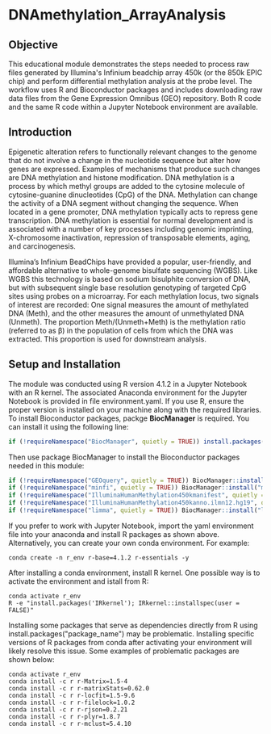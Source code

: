 # DNAmethylation_ArrayAnalysis

## Objective
This educational module demonstrates the steps needed to process raw files generated by Illumina's Infinium beadchip array 450k (or the 850k EPIC chip) and perform differential methylation analysis at the probe level. The workflow uses R and Bioconductor packages and includes downloading raw data files from the Gene Expression Omnibus (GEO) repository. Both R code and the same R code within a Jupyter Notebook environment are available.

## Introduction
Epigenetic alteration refers to functionally relevant changes to the genome that do not involve a change in the nucleotide sequence but alter how genes are expressed. Examples of mechanisms that produce such changes are DNA methylation and histone modification. DNA methylation is a process by which methyl groups are
added to the cytosine molecule of cytosine-guanine dinucleotides (CpG) of the DNA. Methylation can change the activity of a DNA segment without changing the sequence. When located in a gene promoter, DNA methylation typically acts to repress gene transcription. DNA methylation is essential for normal development
and is associated with a number of key processes including genomic imprinting, X-chromosome inactivation, repression of transposable elements, aging, and carcinogenesis.

Illumina’s Infinium BeadChips have provided a popular, user-friendly, and affordable alternative to whole-genome bisulfate sequencing (WGBS). Like WGBS this technology is based on sodium bisulphite conversion of DNA, but with subsequent single base resolution genotyping of targeted CpG sites using probes on a microarray. For each methylation locus, two signals of interest are recorded: One signal measures the amount of methylated DNA (Meth), and the other measures the amount of unmethylated DNA (Unmeth). The proportion Meth/(Unmeth+Meth) is the methylation ratio (referred to as β) in the population of cells from which the DNA was extracted. This proportion is used for downstream analysis.

## Setup and Installation
The module was conducted using R version 4.1.2 in a Jupyter Notebook with an R kernel. The associated Anaconda environment for the Jupyter Notebook is provided in file environment.yaml. If you use R, ensure the proper version is installed on your machine along with the required libraries. To install Bioconductor packages, packge **BiocManager** is required. You can install it using the following line:

```R
if (!requireNamespace("BiocManager", quietly = TRUE)) install.packages("BiocManager")
```

Then use package BiocManager to install the Bioconductor packages needed in this module:

```R
if (!requireNamespace("GEOquery", quietly = TRUE)) BiocManager::install("GEOquery")
if (!requireNamespace("minfi", quietly = TRUE)) BiocManager::install("minfi")
if (!requireNamespace("IlluminaHumanMethylation450kmanifest", quietly = TRUE)) BiocManager::install("IlluminaHumanMethylation450kmanifest")
if (!requireNamespace("IlluminaHumanMethylation450kanno.ilmn12.hg19", quietly = TRUE)) BiocManager::install("IlluminaHumanMethylation450kanno.ilmn12.hg19")
if (!requireNamespace("limma", quietly = TRUE)) BiocManager::install("limma")
```

If you prefer to work with Jupyter Notebook, import the yaml environment file into your anaconda and install R packages as shown above. Alternatively, you can create your own conda environment. For example:
```
conda create -n r_env r-base=4.1.2 r-essentials -y
```
After installing a conda environment, install R kernel. One possible way is to activate the environment and istall from R: 
```
conda activate r_env
R -e "install.packages('IRkernel'); IRkernel::installspec(user = FALSE)"
```

Installing some packages that serve as dependencies directly from R using install.packages("package_name") may be problematic. Installing specific versions of R packages from conda after activating your environment will likely resolve this issue. Some examples of problematic packages are shown below:
```
conda activate r_env
conda install -c r r-Matrix=1.5-4
conda install -c r r-matrixStats=0.62.0
conda install -c r r-locfit=1.5-9.6
conda install -c r r-filelock=1.0.2
conda install -c r r-rjson=0.2.21
conda install -c r r-plyr=1.8.7
conda install -c r r-mclust=5.4.10
```
